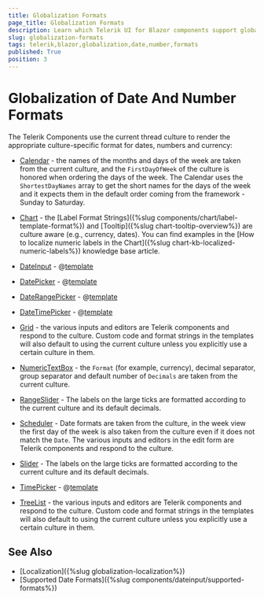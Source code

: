 ```yaml
---
title: Globalization Formats
page_title: Globalization Formats
description: Learn which Telerik UI for Blazor components support globalization of date and number formats.
slug: globalization-formats
tags: telerik,blazor,globalization,date,number,formats
published: True
position: 3
---
```



# Globalization of Date And Number Formats

The Telerik Components use the current thread culture to render the appropriate culture-specific format for dates, numbers and currency:

* [Calendar](https://demos.telerik.com/blazor-ui/calendar/globalization) - the names of the months and days of the week are taken from the current culture, and the `FirstDayOfWeek` of the culture is honored when ordering the days of the week. The Calendar uses the  `ShortestDayNames` array to get the short names for the days of the week and it expects them in the default order coming from the framework - Sunday to Saturday.

* [Chart](https://demos.telerik.com/blazor-ui/chart/globalization) - the [Label Format Strings]({%slug components/chart/label-template-format%}) and [Tooltip]({%slug chart-tooltip-overview%}) are culture aware (e.g., currency, dates). You can find examples in the [How to localize numeric labels in the Chart]({%slug chart-kb-localized-numeric-labels%}) knowledge base article.

* [DateInput](https://demos.telerik.com/blazor-ui/dateinput/globalization) - @[template](/_contentTemplates/common/general-info.md#date-format-per-culture)

* [DatePicker](https://demos.telerik.com/blazor-ui/datepicker/globalization) - @[template](/_contentTemplates/common/general-info.md#date-format-per-culture)

* [DateRangePicker](https://demos.telerik.com/blazor-ui/daterangepicker/globalization) - @[template](/_contentTemplates/common/general-info.md#date-format-per-culture)

* [DateTimePicker](https://demos.telerik.com/blazor-ui/datetimepicker/globalization) - @[template](/_contentTemplates/common/general-info.md#date-format-per-culture)

* [Grid](https://demos.telerik.com/blazor-ui/grid/globalization) - the various inputs and editors are Telerik components and respond to the culture. Custom code and format strings in the templates will also default to using the current culture unless you explicitly use a certain culture in them.

* [NumericTextBox](https://demos.telerik.com/blazor-ui/numerictextbox/globalization) - the `Format` (for example, currency), decimal separator, group separator and default number of `Decimals` are taken from the current culture.

* [RangeSlider](https://demos.telerik.com/blazor-ui/rangeslider/globalization) - The labels on the large ticks are formatted according to the current culture and its default decimals.

* [Scheduler](https://demos.telerik.com/blazor-ui/scheduler/globalization) - Date formats are taken from the culture, in the week view the first day of the week is also taken from the culture even if it does not match the `Date`. The various inputs and editors in the edit form are Telerik components and respond to the culture.

* [Slider](https://demos.telerik.com/blazor-ui/slider/globalization) - The labels on the large ticks are formatted according to the current culture and its default decimals.

* [TimePicker](https://demos.telerik.com/blazor-ui/timepicker/globalization) - @[template](/_contentTemplates/common/general-info.md#date-format-per-culture)

* [TreeList](https://demos.telerik.com/blazor-ui/treelist/globalization) - the various inputs and editors are Telerik components and respond to the culture. Custom code and format strings in the templates will also default to using the current culture unless you explicitly use a certain culture in them.

## See Also

  * [Localization]({%slug globalization-localization%})
  * [Supported Date Formats]({%slug components/dateinput/supported-formats%})
